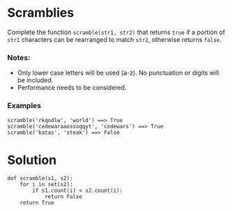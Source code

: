 # Scramblies

Complete the function ```scramble(str1, str2)``` that returns ```true``` if a portion of ```str1``` characters can be rearranged to match ```str2```, otherwise returns ```false```.

### Notes:
* Only lower case letters will be used (a-z). No punctuation or digits will be included.
* Performance needs to be considered.

### Examples
```
scramble('rkqodlw', 'world') ==> True
scramble('cedewaraaossoqqyt', 'codewars') ==> True
scramble('katas', 'steak') ==> False
```

# Solution
```
def scramble(s1, s2):
    for i in set(s2):
        if s1.count(i) < s2.count(i):
            return False
    return True
```